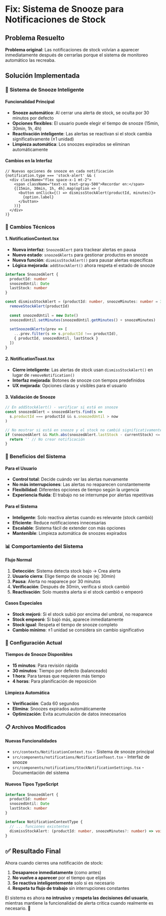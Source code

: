 # Fix: Sistema de Snooze para Notificaciones de Stock

## Problema Resuelto
**Problema original**: Las notificaciones de stock volvían a aparecer inmediatamente después de cerrarlas porque el sistema de monitoreo automático las recreaba.

## Solución Implementada

### 🔧 **Sistema de Snooze Inteligente**

#### Funcionalidad Principal
- **Snooze automático**: Al cerrar una alerta de stock, se oculta por 30 minutos por defecto
- **Opciones flexibles**: El usuario puede elegir el tiempo de snooze (15min, 30min, 1h, 4h)
- **Reactivación inteligente**: Las alertas se reactivan si el stock cambia significativamente (±1 unidad)
- **Limpieza automática**: Los snoozes expirados se eliminan automáticamente

#### Cambios en la Interfaz
```tsx
// Nuevas opciones de snooze en cada notificación
{notification.type === 'stock-alert' && (
  <div className="flex space-x-1 mt-2">
    <span className="text-xs text-gray-500">Recordar en:</span>
    {[15min, 30min, 1h, 4h].map(option => (
      <button onClick={() => dismissStockAlert(productId, minutes)}>
        {option.label}
      </button>
    ))}
  </div>
)}
```

### 📝 **Cambios Técnicos**

#### 1. **NotificationContext.tsx**
- **Nueva interfaz**: `SnoozedAlert` para trackear alertas en pausa
- **Nuevo estado**: `snoozedAlerts` para gestionar productos en snooze
- **Nueva función**: `dismissStockAlert()` para pausar alertas específicas
- **Lógica mejorada**: `addStockAlert()` ahora respeta el estado de snooze

```typescript
interface SnoozedAlert {
  productId: number
  snoozedUntil: Date
  lastStock: number
}

const dismissStockAlert = (productId: number, snoozeMinutes: number = 30) => {
  removeStockAlert(productId)
  
  const snoozedUntil = new Date()
  snoozedUntil.setMinutes(snoozedUntil.getMinutes() + snoozeMinutes)
  
  setSnoozedAlerts(prev => [
    ...prev.filter(s => s.productId !== productId),
    { productId, snoozedUntil, lastStock }
  ])
}
```

#### 2. **NotificationToast.tsx**
- **Cierre inteligente**: Las alertas de stock usan `dismissStockAlert()` en lugar de `removeNotification()`
- **Interfaz mejorada**: Botones de snooze con tiempos predefinidos
- **UX mejorada**: Opciones claras y visibles para el usuario

#### 3. **Validación de Snooze**
```typescript
// En addStockAlert() - verificar si está en snooze
const snoozedAlert = snoozedAlerts.find(s => 
  s.productId === productId && s.snoozedUntil > now
)

// No mostrar si está en snooze y el stock no cambió significativamente
if (snoozedAlert && Math.abs(snoozedAlert.lastStock - currentStock) <= 1) {
  return '' // No crear notificación
}
```

### 🎯 **Beneficios del Sistema**

#### Para el Usuario
- **Control total**: Decide cuándo ver las alertas nuevamente
- **No más interrupciones**: Las alertas no reaparecen constantemente
- **Flexibilidad**: Diferentes opciones de tiempo según la urgencia
- **Experiencia fluida**: El trabajo no se interrumpe por alertas repetitivas

#### Para el Sistema
- **Inteligente**: Solo reactiva alertas cuando es relevante (stock cambió)
- **Eficiente**: Reduce notificaciones innecesarias
- **Escalable**: Sistema fácil de extender con más opciones
- **Mantenible**: Limpieza automática de snoozes expirados

### 📊 **Comportamiento del Sistema**

#### Flujo Normal
1. **Detección**: Sistema detecta stock bajo → Crea alerta
2. **Usuario cierra**: Elige tiempo de snooze (ej: 30min)
3. **Pausa**: Alerta no reaparece por 30 minutos
4. **Verificación**: Después de 30min, verifica si stock cambió
5. **Reactivación**: Solo muestra alerta si el stock cambió o empeoró

#### Casos Especiales
- **Stock mejoró**: Si el stock subió por encima del umbral, no reaparece
- **Stock empeoró**: Si bajó más, aparece inmediatamente
- **Stock igual**: Respeta el tiempo de snooze completo
- **Cambio mínimo**: ±1 unidad se considera sin cambio significativo

### 🔄 **Configuración Actual**

#### Tiempos de Snooze Disponibles
- **15 minutos**: Para revisión rápida
- **30 minutos**: Tiempo por defecto (balanceado)
- **1 hora**: Para tareas que requieren más tiempo
- **4 horas**: Para planificación de reposición

#### Limpieza Automática
- **Verificación**: Cada 60 segundos
- **Elimina**: Snoozes expirados automáticamente
- **Optimización**: Evita acumulación de datos innecesarios

### 📋 **Archivos Modificados**

#### Nuevas Funcionalidades
- `src/contexts/NotificationContext.tsx` - Sistema de snooze principal
- `src/components/notifications/NotificationToast.tsx` - Interfaz de snooze
- `src/components/notifications/StockNotificationSettings.tsx` - Documentación del sistema

#### Nuevos Tipos TypeScript
```typescript
interface SnoozedAlert {
  productId: number
  snoozedUntil: Date
  lastStock: number
}

interface NotificationContextType {
  // ... funciones existentes
  dismissStockAlert: (productId: number, snoozeMinutes?: number) => void
}
```

## ✅ **Resultado Final**

Ahora cuando cierres una notificación de stock:
1. **Desaparece inmediatamente** (como antes)
2. **No vuelve a aparecer** por el tiempo que elijas
3. **Se reactiva inteligentemente** solo si es necesario
4. **Respeta tu flujo de trabajo** sin interrupciones constantes

El sistema es ahora **no intrusivo** y **respeta las decisiones del usuario**, mientras mantiene la funcionalidad de alerta crítica cuando realmente es necesario. 🎯